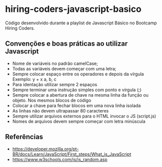 # hiring-coders-javascript-basico
Código desenvolvido durante a playlist de Javascript Básico no Bootcamp Hiring Coders.

## Convenções e boas práticas ao utilizar Javascript

- Nome de variáveis no padrão camelCase;
- Todas as variáveis devem começar com uma letra;
- Sempre colocar espaço entre os operadores e depois da vírgula
    Exemplo: y + x
             a, b, c
- Para identação utilizar sempre 2 espaços
- Sempre terminar uma instrução simples com ponto e vírgula (;)
- Sempre colocar a abertura de chave na mesma linha da função ou objeto. Nos mesmos blocos de código
- Colocar a chave para fechar blocos em uma nova linha isolada
- As linhas não devem ultrapassar 80 caracteres
- Sempre utilizar arquivos externos para o HTML invocar o JS (script.js)
- Nomes de arquivos devem sempre começar com letra minúscula

## Referências

- https://developer.mozilla.org/pt-BR/docs/Learn/JavaScript/First_steps/What_is_JavaScript
- https://www.w3schools.com/js/js_random.asp
